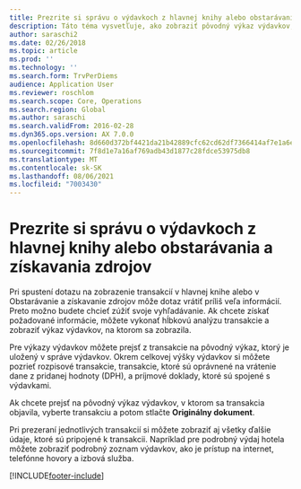 ```yaml
---
title: Prezrite si správu o výdavkoch z hlavnej knihy alebo obstarávania a získavania zdrojov
description: Táto téma vysvetľuje, ako zobraziť pôvodný výkaz výdavkov, v ktorom sa transakcia objavila.
author: saraschi2
ms.date: 02/26/2018
ms.topic: article
ms.prod: ''
ms.technology: ''
ms.search.form: TrvPerDiems
audience: Application User
ms.reviewer: roschlom
ms.search.scope: Core, Operations
ms.search.region: Global
ms.author: saraschi
ms.search.validFrom: 2016-02-28
ms.dyn365.ops.version: AX 7.0.0
ms.openlocfilehash: 8d660d372bf4421da21b42889cfc62cd62df7366414af7e1a6efe4747033a29b
ms.sourcegitcommit: 7f8d1e7a16af769adb43d1877c28fdce53975db8
ms.translationtype: MT
ms.contentlocale: sk-SK
ms.lasthandoff: 08/06/2021
ms.locfileid: "7003430"
---
```

# <a name="view-an-expense-report-from-general-ledger-or-procurement-and-sourcing"></a>Prezrite si správu o výdavkoch z hlavnej knihy alebo obstarávania a získavania zdrojov

Pri spustení dotazu na zobrazenie transakcií v hlavnej knihe alebo v Obstarávanie a získavanie zdrojov môže dotaz vrátiť príliš veľa informácií. Preto možno budete chcieť zúžiť svoje vyhľadávanie. Ak chcete získať požadované informácie, môžete vykonať hĺbkovú analýzu transakcie a zobraziť výkaz výdavkov, na ktorom sa zobrazila.

Pre výkazy výdavkov môžete prejsť z transakcie na pôvodný výkaz, ktorý je uložený v správe výdavkov. Okrem celkovej výšky výdavkov si môžete pozrieť rozpisové transakcie, transakcie, ktoré sú oprávnené na vrátenie dane z pridanej hodnoty (DPH), a príjmové doklady, ktoré sú spojené s výdavkami.

Ak chcete prejsť na pôvodný výkaz výdavkov, v ktorom sa transakcia objavila, vyberte transakciu a potom stlačte **Originálny dokument**.

Pri prezeraní jednotlivých transakcií si môžete zobraziť aj všetky ďalšie údaje, ktoré sú pripojené k transakcii. Napríklad pre podrobný výdaj hotela môžete zobraziť podrobný zoznam výdavkov, ako je prístup na internet, telefónne hovory a izbová služba.


[!INCLUDE[footer-include](../includes/footer-banner.md)]